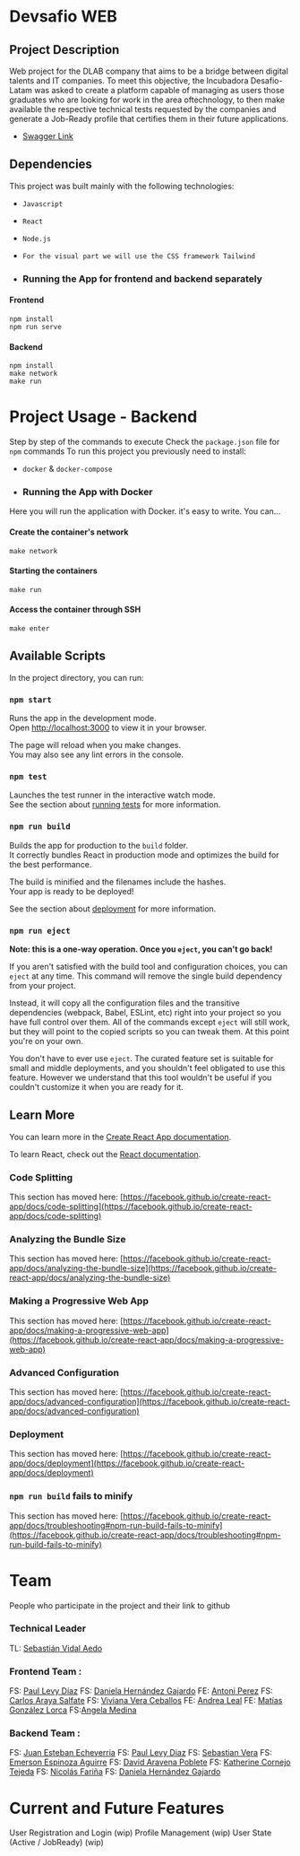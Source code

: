 # Devsafio WEB

## Project Description
Web project for the DLAB company that aims to be a bridge between digital talents and IT companies.
To meet this objective, the Incubadora Desafio-Latam was asked to create a platform capable of managing as users those graduates who are looking for work in the area of ​​technology, to then make available the respective technical tests requested by the companies and generate a Job-Ready profile that certifies them in their future applications.
- [Swagger Link](wip)

## Dependencies
This project was built mainly with the following technologies:
- `Javascript`
- `React`
- `Node.js`
- `For the visual part we will use the CSS framework Tailwind`

- ### Running the App for frontend and backend separately
#### Frontend
```
npm install
npm run serve
```
#### Backend
```
npm install
make network
make run
```
# Project Usage - Backend
Step by step of the commands to execute
Check the `package.json` file for `npm` commands
To run this project you previously need to install:
- `docker` & `docker-compose`

- ### Running the App with Docker
Here you will run the application with Docker. it's easy to write. You can...
#### Create the container's network
```
make network
```
#### Starting the containers
```
make run
```
#### Access the container through SSH
```
make enter
```

## Available Scripts

In the project directory, you can run:

### `npm start`

Runs the app in the development mode.\
Open [http://localhost:3000](http://localhost:3000) to view it in your browser.

The page will reload when you make changes.\
You may also see any lint errors in the console.

### `npm test`

Launches the test runner in the interactive watch mode.\
See the section about [running tests](https://facebook.github.io/create-react-app/docs/running-tests) for more information.

### `npm run build`

Builds the app for production to the `build` folder.\
It correctly bundles React in production mode and optimizes the build for the best performance.

The build is minified and the filenames include the hashes.\
Your app is ready to be deployed!

See the section about [deployment](https://facebook.github.io/create-react-app/docs/deployment) for more information.

### `npm run eject`

**Note: this is a one-way operation. Once you `eject`, you can't go back!**

If you aren't satisfied with the build tool and configuration choices, you can `eject` at any time. This command will remove the single build dependency from your project.

Instead, it will copy all the configuration files and the transitive dependencies (webpack, Babel, ESLint, etc) right into your project so you have full control over them. All of the commands except `eject` will still work, but they will point to the copied scripts so you can tweak them. At this point you're on your own.

You don't have to ever use `eject`. The curated feature set is suitable for small and middle deployments, and you shouldn't feel obligated to use this feature. However we understand that this tool wouldn't be useful if you couldn't customize it when you are ready for it.

## Learn More

You can learn more in the [Create React App documentation](https://facebook.github.io/create-react-app/docs/getting-started).

To learn React, check out the [React documentation](https://reactjs.org/).

### Code Splitting

This section has moved here: [https://facebook.github.io/create-react-app/docs/code-splitting](https://facebook.github.io/create-react-app/docs/code-splitting)

### Analyzing the Bundle Size

This section has moved here: [https://facebook.github.io/create-react-app/docs/analyzing-the-bundle-size](https://facebook.github.io/create-react-app/docs/analyzing-the-bundle-size)

### Making a Progressive Web App

This section has moved here: [https://facebook.github.io/create-react-app/docs/making-a-progressive-web-app](https://facebook.github.io/create-react-app/docs/making-a-progressive-web-app)

### Advanced Configuration

This section has moved here: [https://facebook.github.io/create-react-app/docs/advanced-configuration](https://facebook.github.io/create-react-app/docs/advanced-configuration)

### Deployment

This section has moved here: [https://facebook.github.io/create-react-app/docs/deployment](https://facebook.github.io/create-react-app/docs/deployment)

### `npm run build` fails to minify

This section has moved here: [https://facebook.github.io/create-react-app/docs/troubleshooting#npm-run-build-fails-to-minify](https://facebook.github.io/create-react-app/docs/troubleshooting#npm-run-build-fails-to-minify)

# Team
People who participate in the project and their link to github
### Technical Leader
TL: [Sebastián Vidal Aedo](https://github.com/sebavidal10)

### Frontend Team :
FS: [Paul Levy Díaz](https://github.com/Strike2-ux)
FS: [Daniela Hernández Gajardo](https://github.com/DanyBeth-Dev)
FE: [Antoni Perez](https://github.com/antoniPrz)
FS: [Carlos Araya Salfate](https://github.com/Charlie2208)
FS: [Viviana Vera Ceballos](https://github.com/vverac)
FE: [Andrea Leal](https://github.com/andrelealr)
FE: [Matías González Lorca](https://github.com/MatiasGonzalezL)
FS:[Angela Medina](https://github.com/angelamedina)

### Backend Team :
FS: [Juan Esteban Echeverria](https://github.com/Juan-Esteban-Echeverria)
FS: [Paul Levy Diaz](https://github.com/Strike2-ux)
FS: [Sebastian Vera](https://github.com/Verastian)
FS: [Emerson Espinoza Aguirre](https://github.com/emersonxinay)
FS: [David Aravena Poblete](https://github.com/david-aravena)
FS: [Katherine Cornejo Tejeda](https://github.com/Kathecot)
FS: [Nicolás Fariña](https://github.com/nico-ras)
FS: [Daniela Hernández Gajardo](https://github.com/DanyBeth-Dev)


# Current and Future Features
User Registration and Login (wip)
Profile Management (wip)
User State (Active / JobReady) (wip)

